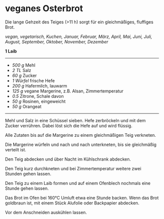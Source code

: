 # veganes Osterbrot

Die lange Gehzeit des Teiges (>11 h) sorgt für ein gleichmäßiges, fluffiges Brot.

*vegan, vegetarisch, Kuchen, Januar, Februar, März, April, Mai, Juni, Juli, August, September, Oktober, November, Dezember*

**1 Laib**

---

- *500 g* Mehl
- *2 TL* Salz
- *60 g* Zucker
- *1 Würfel* frische Hefe
- *200 g* Hafermilch, lauwarm
- *125 g* vegane Margerine, z.B. Alsan, Zimmertemperatur
- *0.5* Zitrone, Schale davon
- *50 g* Rosinen, eingeweicht
- *50 g* Orangeat

---

Mehl und Salz in eine Schüssel sieben. Hefe zerbröckeln und mit dem Zucker verrühren. Dabei löst sich die Hefe auf und wird flüssig.

Alle Zutaten bis auf die Margerine zu einem gleichmäßigen Teig verkneten.

Die Margerine würfeln und nach und nach unterkneten, bis sie gleichmäßig verteilt ist.

Den Teig abdecken und über Nacht im Kühlschrank abdecken.

Den Teig kurz durchkneten und bei Zimmertemperatur weitere zwei Stunden gehen lassen.

Den Teig zu einem Laib formen und auf einem Ofenblech nochmals eine Stunde gehen lassen.

Das Brot im Ofen bei 160°C Umluft etwa eine Stunde backen. Wenn das Brot goldbraun ist, mit einem Stück Alufolie oder Backpapier abdecken.

Vor dem Anschneiden auskühlen lassen.
